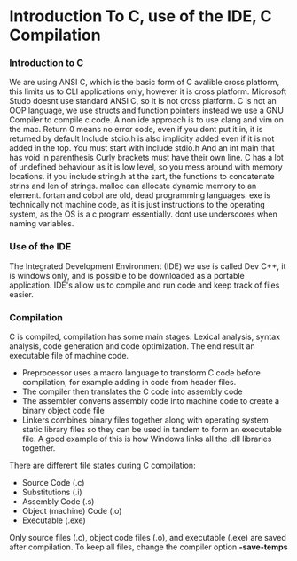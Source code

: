 # Introduction To C, use of the IDE, C Compilation

### Introduction to C

We are using ANSI C, which is the basic form of C avalible cross platform, this limits us to CLI applications only, however it is cross platform. Microsoft Studo doesnt use standard ANSI C, so it is not cross platform. C is not an OOP language, we use structs and function pointers instead we use a GNU Compiler to compile c code. A non ide approach is to use clang and vim on the mac. Return 0 means no error code, even if you dont put it in, it is returned by default Include stdio.h is also implicity added even if it is not added in the top. You must start with include stdio.h And an int main that has void in parenthesis Curly brackets must have their own line. C has a lot of undefined behaviour as it is low level, so you mess around with memory locations. if you include string.h at the sart, the functions to concatenate strins and len of strings. malloc can allocate dynamic memory to an element. fortan and cobol are old, dead programming languages. exe is technically not machine code, as it is just instructions to the operating system, as the OS is a c program essentially. dont use underscores when naming variables. 

### Use of the IDE

The Integrated Development Environment \(IDE\) we use is called Dev C++, it is windows only, and is possible to be downloaded as a portable application. IDE's allow us to compile and run code and keep track of files easier.

### Compilation

C is compiled, compilation has some main stages: Lexical analysis, syntax analysis, code generation and code optimization. The end result an executable file of machine code.

* Preprocessor uses a macro language to transform C code before compilation, for example adding in code from header files.
* The compiler then translates the C code into assembly code
* The assembler converts assembly code into machine code to create a binary object code file
* Linkers combines binary files together along with operating system static library files so they can be used in tandem to form an executable file. A good example of this is how Windows links all the .dll libraries together.

There are different file states during C compilation:

* Source Code \(.c\)
* Substitutions \(.i\)
* Assembly Code \(.s\)
* Object \(machine\) Code \(.o\)
* Executable \(.exe\)

Only source files \(.c\), object code files \(.o\), and executable \(.exe\) are saved after compilation. To keep all files, change the compiler option **-save-temps**

